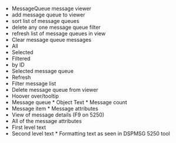 *  MessageQueue message viewer
  *  add message queue to viewer
  *  sort list of message queues
  *  delete any one message queue filter
  *  refresh list of message queues in view
*  Clear message queue messages
  *  All
  *  Selected
  *  Filtered
  *  by ID
*  Selected message queue
  *  Refresh
  *  Filter message list
  *  Delete message queue from viewer
*  Hoover over/tooltip 
  *  Message queue 
    *  Object Text 
    *  Message count
  *  Message item
    *  Message attributes
*  View of message details (F9 on 5250)
  *  All of the message attributes
  *  First level text
  *  Second level text
    *  Formatting text as seen in DSPMSG 5250 tool